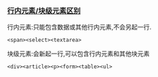 ### [行内元素/块级元素区别](https://segmentfault.com/a/1190000015202771)

行内元素:只能包含数据或其他行内元素,不会另起一行.

`<span><select><textarea>`

块级元素:会新起一行,可以包含行内元素和其他块元素

`<div><article><p><form><table><ul>`

